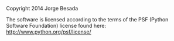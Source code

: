 Copyright 2014 Jorge Besada

The software is licensed according to the terms of the PSF (Python Software Foundation) license found here: http://www.python.org/psf/license/